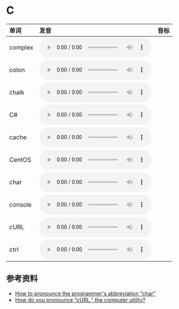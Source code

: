 
# C

| 单词  | 发音 | 音标 |
| :-- | :-- | :-- |
| complex | <audio :src="$withBase('/audio/complex.mp3')" controls="controls" controlslist="nodownload"></audio> |  |
| colon | <audio :src="$withBase('/audio/colon.mp3')" controls="controls" controlslist="nodownload"></audio> |  |
| chalk | <audio :src="$withBase('/audio/chalk.mp3')" controls="controls" controlslist="nodownload"></audio> |  |
| C# | <audio :src="$withBase('/audio/C%23.mp3')" controls="controls" controlslist="nodownload"></audio> |  |
| cache | <audio :src="$withBase('/audio/cache.mp3')" controls="controls" controlslist="nodownload"></audio> |  |
| CentOS | <audio :src="$withBase('/audio/CentOS.mp3')" controls="controls" controlslist="nodownload"></audio> |  |
| char | <audio :src="$withBase('/audio/char.mp3')" controls="controls" controlslist="nodownload"></audio> |  |
| console | <audio :src="$withBase('/audio/console.mp3')" controls="controls" controlslist="nodownload"></audio> |  |
| cURL | <audio :src="$withBase('/audio/cURL.mp3')" controls="controls" controlslist="nodownload"></audio> |  |
| ctrl | <audio :src="$withBase('/audio/ctrl.mp3')" controls="controls" controlslist="nodownload"></audio> |  |

## 参考资料

- [How to pronounce the programmer's abbreviation “char”](https://english.stackexchange.com/questions/60154/how-to-pronounce-the-programmers-abbreviation-char)
- [How do you pronounce “cURL,” the computer utility?](https://english.stackexchange.com/questions/48735/how-do-you-pronounce-curl-the-computer-utility?rq=1)
